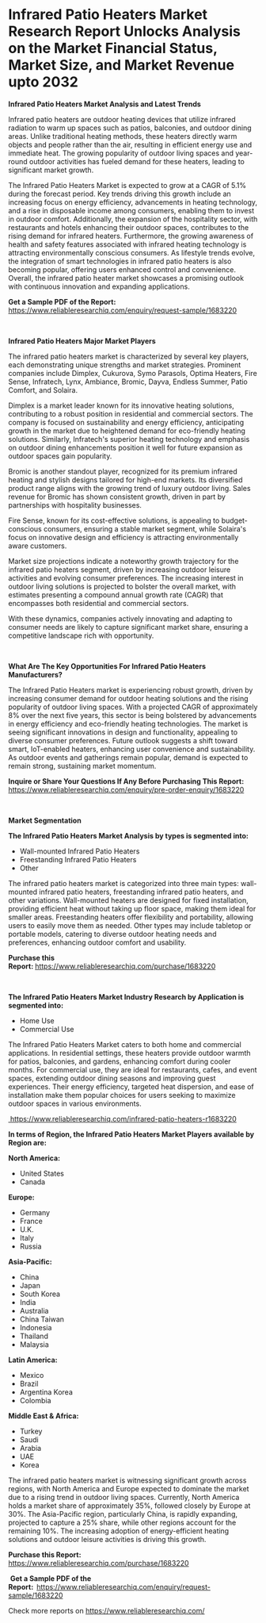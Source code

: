 <p><h1>Infrared Patio Heaters Market Research Report Unlocks Analysis on the Market Financial Status, Market Size, and Market Revenue upto 2032</h1></p><p><strong>Infrared Patio Heaters Market Analysis and Latest Trends</strong></p>
<p><p>Infrared patio heaters are outdoor heating devices that utilize infrared radiation to warm up spaces such as patios, balconies, and outdoor dining areas. Unlike traditional heating methods, these heaters directly warm objects and people rather than the air, resulting in efficient energy use and immediate heat. The growing popularity of outdoor living spaces and year-round outdoor activities has fueled demand for these heaters, leading to significant market growth.</p><p>The Infrared Patio Heaters Market is expected to grow at a CAGR of 5.1% during the forecast period. Key trends driving this growth include an increasing focus on energy efficiency, advancements in heating technology, and a rise in disposable income among consumers, enabling them to invest in outdoor comfort. Additionally, the expansion of the hospitality sector, with restaurants and hotels enhancing their outdoor spaces, contributes to the rising demand for infrared heaters. Furthermore, the growing awareness of health and safety features associated with infrared heating technology is attracting environmentally conscious consumers. As lifestyle trends evolve, the integration of smart technologies in infrared patio heaters is also becoming popular, offering users enhanced control and convenience. Overall, the infrared patio heater market showcases a promising outlook with continuous innovation and expanding applications.</p></p>
<p><strong>Get a Sample PDF of the Report:&nbsp;</strong> <a href="https://www.reliableresearchiq.com/enquiry/request-sample/1683220?utm_campaign=2926&utm_medium=2&utm_source=Github&utm_content=ia&utm_term=26032025&utm_id=infrared-patio-heaters">https://www.reliableresearchiq.com/enquiry/request-sample/1683220</a></p>
<p>&nbsp;</p>
<p><strong>Infrared Patio Heaters Major Market Players</strong></p>
<p><p>The infrared patio heaters market is characterized by several key players, each demonstrating unique strengths and market strategies. Prominent companies include Dimplex, Cukurova, Symo Parasols, Optima Heaters, Fire Sense, Infratech, Lynx, Ambiance, Bromic, Dayva, Endless Summer, Patio Comfort, and Solaira.</p><p>Dimplex is a market leader known for its innovative heating solutions, contributing to a robust position in residential and commercial sectors. The company is focused on sustainability and energy efficiency, anticipating growth in the market due to heightened demand for eco-friendly heating solutions. Similarly, Infratech's superior heating technology and emphasis on outdoor dining enhancements position it well for future expansion as outdoor spaces gain popularity.</p><p>Bromic is another standout player, recognized for its premium infrared heating and stylish designs tailored for high-end markets. Its diversified product range aligns with the growing trend of luxury outdoor living. Sales revenue for Bromic has shown consistent growth, driven in part by partnerships with hospitality businesses. </p><p>Fire Sense, known for its cost-effective solutions, is appealing to budget-conscious consumers, ensuring a stable market segment, while Solaira's focus on innovative design and efficiency is attracting environmentally aware customers.</p><p>Market size projections indicate a noteworthy growth trajectory for the infrared patio heaters segment, driven by increasing outdoor leisure activities and evolving consumer preferences. The increasing interest in outdoor living solutions is projected to bolster the overall market, with estimates presenting a compound annual growth rate (CAGR) that encompasses both residential and commercial sectors.</p><p>With these dynamics, companies actively innovating and adapting to consumer needs are likely to capture significant market share, ensuring a competitive landscape rich with opportunity.</p></p>
<p>&nbsp;</p>
<p><strong>What Are The Key Opportunities For Infrared Patio Heaters Manufacturers?</strong></p>
<p><p>The Infrared Patio Heaters market is experiencing robust growth, driven by increasing consumer demand for outdoor heating solutions and the rising popularity of outdoor living spaces. With a projected CAGR of approximately 8% over the next five years, this sector is being bolstered by advancements in energy efficiency and eco-friendly heating technologies. The market is seeing significant innovations in design and functionality, appealing to diverse consumer preferences. Future outlook suggests a shift toward smart, IoT-enabled heaters, enhancing user convenience and sustainability. As outdoor events and gatherings remain popular, demand is expected to remain strong, sustaining market momentum.</p></p>
<p><strong>Inquire or Share Your Questions If Any Before Purchasing This Report:</strong> <a href="https://www.reliableresearchiq.com/enquiry/pre-order-enquiry/1683220?utm_campaign=2926&utm_medium=2&utm_source=Github&utm_content=ia&utm_term=26032025&utm_id=infrared-patio-heaters">https://www.reliableresearchiq.com/enquiry/pre-order-enquiry/1683220</a></p>
<p>&nbsp;</p>
<p><strong>Market Segmentation</strong></p>
<p><strong>The Infrared Patio Heaters Market Analysis by types is segmented into:</strong></p>
<p><ul><li>Wall-mounted Infrared Patio Heaters</li><li>Freestanding Infrared Patio Heaters</li><li>Other</li></ul></p>
<p><p>The infrared patio heaters market is categorized into three main types: wall-mounted infrared patio heaters, freestanding infrared patio heaters, and other variations. Wall-mounted heaters are designed for fixed installation, providing efficient heat without taking up floor space, making them ideal for smaller areas. Freestanding heaters offer flexibility and portability, allowing users to easily move them as needed. Other types may include tabletop or portable models, catering to diverse outdoor heating needs and preferences, enhancing outdoor comfort and usability.</p></p>
<p><strong>Purchase this Report:&nbsp;</strong><a href="https://www.reliableresearchiq.com/purchase/1683220?utm_campaign=2926&utm_medium=2&utm_source=Github&utm_content=ia&utm_term=26032025&utm_id=infrared-patio-heaters">https://www.reliableresearchiq.com/purchase/1683220</a></p>
<p>&nbsp;</p>
<p><strong>The Infrared Patio Heaters Market Industry Research by Application is segmented into:</strong></p>
<p><ul><li>Home Use</li><li>Commercial Use</li></ul></p>
<p><p>The Infrared Patio Heaters Market caters to both home and commercial applications. In residential settings, these heaters provide outdoor warmth for patios, balconies, and gardens, enhancing comfort during cooler months. For commercial use, they are ideal for restaurants, cafes, and event spaces, extending outdoor dining seasons and improving guest experiences. Their energy efficiency, targeted heat dispersion, and ease of installation make them popular choices for users seeking to maximize outdoor spaces in various environments.</p></p>
<p><a href="https://www.reliableresearchiq.com/infrared-patio-heaters-r1683220?utm_campaign=2926&utm_medium=2&utm_source=Github&utm_content=ia&utm_term=26032025&utm_id=infrared-patio-heaters">&nbsp;https://www.reliableresearchiq.com/infrared-patio-heaters-r1683220</a></p>
<p><strong>In terms of Region, the Infrared Patio Heaters Market Players available by Region are:</strong></p>
<p>
    <p> <strong> North America: </strong>
        <ul>
            <li>United States</li>
            <li>Canada</li>
        </ul>
        </p> 
    <p> <strong> Europe: </strong>
        <ul>
            <li>Germany</li>
            <li>France</li>
            <li>U.K.</li>
            <li>Italy</li>
            <li>Russia</li>
        </ul>
        </p> 
    <p> <strong> Asia-Pacific: </strong>
        <ul>
            <li>China</li>
            <li>Japan</li>
            <li>South Korea</li>
            <li>India</li>
            <li>Australia</li>
            <li>China Taiwan</li>
            <li>Indonesia</li>
            <li>Thailand</li>
            <li>Malaysia</li>
        </ul>
        </p> 
    <p> <strong> Latin America: </strong>
        <ul>
            <li>Mexico</li>
            <li>Brazil</li>
            <li>Argentina Korea</li>
            <li>Colombia</li>
        </ul>
        </p> 
    <p> <strong> Middle East & Africa: </strong>
        <ul>
            <li>Turkey</li>
            <li>Saudi</li>
            <li>Arabia</li>
            <li>UAE</li>
            <li>Korea</li>
        </ul>
    </p>
    </p>
<p><p>The infrared patio heaters market is witnessing significant growth across regions, with North America and Europe expected to dominate the market due to a rising trend in outdoor living spaces. Currently, North America holds a market share of approximately 35%, followed closely by Europe at 30%. The Asia-Pacific region, particularly China, is rapidly expanding, projected to capture a 25% share, while other regions account for the remaining 10%. The increasing adoption of energy-efficient heating solutions and outdoor leisure activities is driving this growth.</p></p>
<p><strong>Purchase this Report: </strong><a href="https://www.reliableresearchiq.com/purchase/1683220?utm_campaign=2926&utm_medium=2&utm_source=Github&utm_content=ia&utm_term=26032025&utm_id=infrared-patio-heaters">https://www.reliableresearchiq.com/purchase/1683220</a></p>
<p>&nbsp;<strong>Get a Sample PDF of the Report:&nbsp;&nbsp;</strong><a href="https://www.reliableresearchiq.com/enquiry/request-sample/1683220?utm_campaign=2926&utm_medium=2&utm_source=Github&utm_content=ia&utm_term=26032025&utm_id=infrared-patio-heaters">https://www.reliableresearchiq.com/enquiry/request-sample/1683220</a></p>
<p><strong></strong></p>
<p>Check more reports on <a href="https://www.reliableresearchiq.com/?utm_campaign=2926&utm_medium=2&utm_source=Github&utm_content=ia&utm_term=26032025&utm_id=infrared-patio-heaters">https://www.reliableresearchiq.com/</a></p>